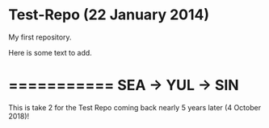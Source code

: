 Test-Repo (22 January 2014)
=========

My first repository.

Here is some text to add.

===========
SEA -> YUL -> SIN
===========

This is take 2 for the Test Repo coming back nearly 5 years later (4 October 2018)!
